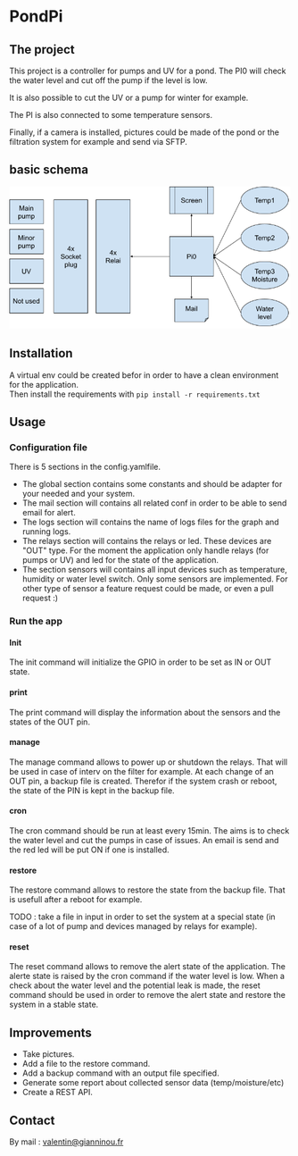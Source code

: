 # PondPi

## The project

This project is a controller for pumps and UV for a pond.
The PI0 will check the water level and cut off the pump if the level is low.

It is also possible to cut the UV or a pump for winter for example.

The PI is also connected to some temperature sensors.

Finally, if a camera is installed, pictures could be made of the pond or the filtration system for example and send via SFTP.

## basic schema

![PondPi schema](PondPi_schema.png)

## Installation

A virtual env could be created befor in order to have a clean environment for the application.  
Then install the requirements with `pip install -r requirements.txt`

## Usage

### Configuration file

There is 5 sections in the config.yamlfile.  
- The global section contains some constants and should be adapter for your needed and your system.
- The mail section will contains all related conf in order to be able to send email for alert.
- The logs section will contains the name of logs files for the graph and running logs.
- The relays section will contains the relays or led. These devices are "OUT" type. For the moment the application only handle relays (for pumps or UV) and led for the state of the application.
- The section sensors will contains all input devices such as temperature, humidity or water level switch. Only some sensors are implemented. For other type of sensor a feature request could be made, or even a pull request :)

### Run the app

#### Init
The init command will initialize the GPIO in order to be set as IN or OUT state.

#### print
The print command will display the information about the sensors and the states of the OUT pin.

#### manage
The manage command allows to power up or shutdown the relays. That will be used in case of interv on the filter for example.
At each change of an OUT pin, a backup file is created. Therefor if the system crash or reboot, the state of the PIN is kept in the backup file.

#### cron
The cron command should be run at least every 15min. The aims is to check the water level and cut the pumps in case of issues. An email is send and the red led will be put ON if one is installed.

#### restore
The restore command allows to restore the state from the backup file. That is usefull after a reboot for example.

TODO : take a file in input in order to set the system at a special state (in case of a lot of pump and devices managed by relays for example).

#### reset
The reset command allows to remove the alert state of the application. The alerte state is raised by the cron command if the water level is low. When a check about the water level and the potential leak is made, the reset command should be used in order to remove the alert state and restore the system in a stable state.

## Improvements

- Take pictures.
- Add a file to the restore command.
- Add a backup command with an output file specified.
- Generate some report about collected sensor data (temp/moisture/etc)
- Create a REST API.

## Contact

By mail : valentin@gianninou.fr

